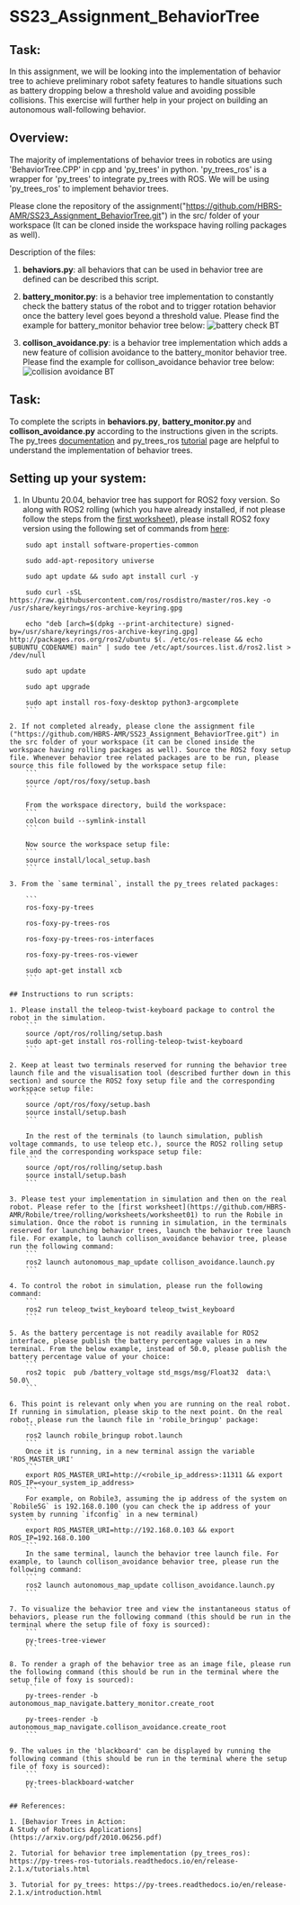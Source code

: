 # SS23_Assignment_BehaviorTree

## Task:
In this assignment, we will be looking into the implementation of behavior tree to achieve preliminary robot safety features to handle situations such as battery dropping below a threshold value and avoiding possible collisions. This exercise will further help in your project on building an autonomous wall-following behavior.

## Overview:

The majority of implementations of behavior trees in robotics are using 'BehaviorTree.CPP' in cpp and 'py_trees' in python. 'py_trees_ros' is a wrapper for 'py_trees' to integrate py_trees with ROS. We will be using 'py_trees_ros' to implement behavior trees. 

Please clone the repository of the assignment("https://github.com/HBRS-AMR/SS23_Assignment_BehaviorTree.git") in the src/ folder of your workspace (It can be cloned inside the workspace having rolling packages as well).

Description of the files:

1. **behaviors.py**: all behaviors that can be used in behavior tree are defined can be described this script.

2. **battery_monitor.py**: is a behavior tree implementation to constantly check the battery status of the robot and to trigger rotation behavior once the battery level goes beyond a threshold value. Please find the example for battery_monitor behavior tree below:
![battery check BT](images/battery_monitor.png)

3. **collison_avoidance.py**: is a behavior tree implementation which adds a new feature of collision avoidance to the battery_monitor behavior tree. Please find the example for collison_avoidance behavior tree below:
![collision avoidance BT](images/collison_battery.png)

## Task:

To complete the scripts in **behaviors.py**, **battery_monitor.py** and **collison_avoidance.py** according to the instructions given in the scripts. The py_trees [documentation](https://py-trees.readthedocs.io/en/release-2.1.x/introduction.html) and py_trees_ros [tutorial](https://py-trees-ros-tutorials.readthedocs.io/en/release-2.1.x/tutorials.html) page are helpful to understand the implementation of behavior trees.

## Setting up your system:

1. In Ubuntu 20.04, behavior tree has support for ROS2 foxy version. So along with ROS2 rolling (which you have already installed, if not please follow the steps from the [first worksheet](https://github.com/HBRS-AMR/Robile/tree/rolling/worksheets/worksheet01)), please install ROS2 foxy version using the following set of commands from [here](https://docs.ros.org/en/foxy/Installation/Ubuntu-Install-Debians.html):

```
    sudo apt install software-properties-common

    sudo add-apt-repository universe

    sudo apt update && sudo apt install curl -y

    sudo curl -sSL https://raw.githubusercontent.com/ros/rosdistro/master/ros.key -o /usr/share/keyrings/ros-archive-keyring.gpg

    echo "deb [arch=$(dpkg --print-architecture) signed-by=/usr/share/keyrings/ros-archive-keyring.gpg] http://packages.ros.org/ros2/ubuntu $(. /etc/os-release && echo $UBUNTU_CODENAME) main" | sudo tee /etc/apt/sources.list.d/ros2.list > /dev/null
    
    sudo apt update

    sudo apt upgrade

    sudo apt install ros-foxy-desktop python3-argcomplete
    ```

2. If not completed already, please clone the assignment file ("https://github.com/HBRS-AMR/SS23_Assignment_BehaviorTree.git") in the src folder of your workspace (it can be cloned inside the workspace having rolling packages as well). Source the ROS2 foxy setup file. Whenever behavior tree related packages are to be run, please source this file followed by the workspace setup file:
    ```
    source /opt/ros/foxy/setup.bash
    ```

    From the workspace directory, build the workspace:
    ```
    colcon build --symlink-install
    ```

    Now source the workspace setup file:
    ```
    source install/local_setup.bash
    ```

3. From the `same terminal`, install the py_trees related packages: 

    ``` 
    ros-foxy-py-trees

    ros-foxy-py-trees-ros

    ros-foxy-py-trees-ros-interfaces

    ros-foxy-py-trees-ros-viewer

    sudo apt-get install xcb
    ```

## Instructions to run scripts:

1. Please install the teleop-twist-keyboard package to control the robot in the simulation.
    ```
    source /opt/ros/rolling/setup.bash
    sudo apt-get install ros-rolling-teleop-twist-keyboard
    ```

2. Keep at least two terminals reserved for running the behavior tree launch file and the visualisation tool (described further down in this section) and source the ROS2 foxy setup file and the corresponding workspace setup file:
    ```
    source /opt/ros/foxy/setup.bash
    source install/setup.bash
    ```

    In the rest of the terminals (to launch simulation, publish voltage commands, to use teleop etc.), source the ROS2 rolling setup file and the corresponding workspace setup file:
    ```
    source /opt/ros/rolling/setup.bash
    source install/setup.bash
    ```

3. Please test your implementation in simulation and then on the real robot. Please refer to the [first worksheet](https://github.com/HBRS-AMR/Robile/tree/rolling/worksheets/worksheet01) to run the Robile in simulation. Once the robot is running in simulation, in the terminals reserved for launching behavior trees, launch the behavior tree launch file. For example, to launch collison_avoidance behavior tree, please run the following command:
    ```
    ros2 launch autonomous_map_update collison_avoidance.launch.py
    ```

4. To control the robot in simulation, please run the following command:
    ```
    ros2 run teleop_twist_keyboard teleop_twist_keyboard
    ```

5. As the battery percentage is not readily available for ROS2 interface, please publish the battery percentage values in a new terminal. From the below example, instead of 50.0, please publish the battery percentage value of your choice:
    ```  
    ros2 topic  pub /battery_voltage std_msgs/msg/Float32  data:\ 50.0\ 
    ```

6. This point is relevant only when you are running on the real robot. If running in simulation, please skip to the next point. On the real robot, please run the launch file in 'robile_bringup' package:
    ```
    ros2 launch robile_bringup robot.launch
    ```
    Once it is running, in a new terminal assign the variable 'ROS_MASTER_URI'
    ```
    export ROS_MASTER_URI=http://<robile_ip_address>:11311 && export ROS_IP=<your_system_ip_address>
    ```
    For example, on Robile3, assuming the ip address of the system on `Robile5G` is 192.168.0.100 (you can check the ip address of your system by running `ifconfig` in a new terminal)
    ```
    export ROS_MASTER_URI=http://192.168.0.103 && export ROS_IP=192.168.0.100
    ```
    In the same terminal, launch the behavior tree launch file. For example, to launch collison_avoidance behavior tree, please run the following command:
    ```
    ros2 launch autonomous_map_update collison_avoidance.launch.py
    ```

7. To visualize the behavior tree and view the instantaneous status of behaviors, please run the following command (this should be run in the terminal where the setup file of foxy is sourced):
    ```
    py-trees-tree-viewer
    ```

8. To render a graph of the behavior tree as an image file, please run the following command (this should be run in the terminal where the setup file of foxy is sourced):
    ```
    py-trees-render -b autonomous_map_navigate.battery_monitor.create_root

    py-trees-render -b autonomous_map_navigate.collison_avoidance.create_root
    ```

9. The values in the 'blackboard' can be displayed by running the following command (this should be run in the terminal where the setup file of foxy is sourced):
    ```
    py-trees-blackboard-watcher
    ```

## References:

1. [Behavior Trees in Action:
A Study of Robotics Applications](https://arxiv.org/pdf/2010.06256.pdf)

2. Tutorial for behavior tree implementation (py_trees_ros): https://py-trees-ros-tutorials.readthedocs.io/en/release-2.1.x/tutorials.html

3. Tutorial for py_trees: https://py-trees.readthedocs.io/en/release-2.1.x/introduction.html
